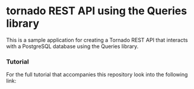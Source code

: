 # tornado REST API using the Queries library
This is a sample application for creating a Tornado REST API that interacts with a PostgreSQL database using the Queries library.

### Tutorial

For the full tutorial that accompanies this repository look into the following link:


